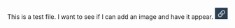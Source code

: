 This is a test file. I want to see if I can add an image and have it appear.
![CopyURL icon](images\CopyUrlLink.png)